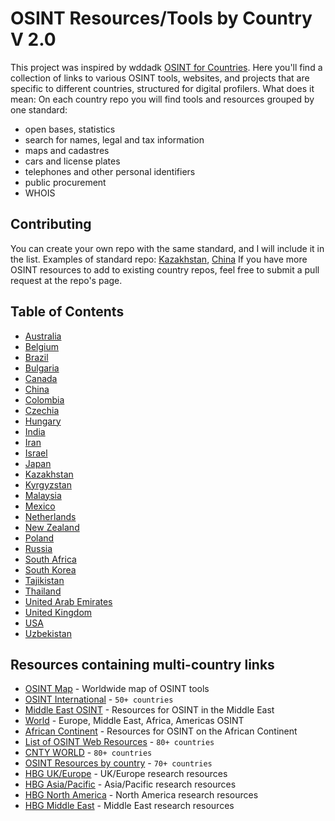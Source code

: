 # OSINT Resources/Tools by Country V 2.0
This project was inspired by wddadk [OSINT for Countries](https://github.com/wddadk/OSINT-for-countries). Here you'll find a collection of links to various OSINT tools, websites, and projects that are specific to different countries, structured for digital profilers. What does it mean: 
On each country repo you will find tools and resources grouped by one standard: 
- open bases, statistics
- search for names, legal and tax information
- maps and cadastres
- cars and license plates
- telephones and other personal identifiers
- public procurement
- WHOIS

## Contributing
You can create your own repo with the same standard, and I will include it in the list. Examples of standard repo: [Kazakhstan](https://github.com/paulpogoda/OSINT-Tools-Kazakhstan), [China]() If you have more OSINT resources to add to existing country repos, feel free to submit a pull request at the repo's page. 

## Table of Contents

- [Australia]()
- [Belgium]()
- [Brazil]()
- [Bulgaria]()
- [Canada](#canada)
- [China](#china)
- [Colombia](#colombia)
- [Czechia](#czechia)
- [Hungary](#hungary)
- [India](#india)
- [Iran](#iran)
- [Israel](#israel)
- [Japan](#japan)
- [Kazakhstan](https://github.com/paulpogoda/OSINT-Tools-Kazakhstan)
- [Kyrgyzstan](https://github.com/paulpogoda/OSINT-Tools-Kyrgyzstan)
- [Malaysia]()
- [Mexico]()
- [Netherlands]()
- [New Zealand]()
- [Poland]()
- [Russia]()
- [South Africa]()
- [South Korea]()
- [Tajikistan](https://github.com/paulpogoda/OSINT-Tools-Tajikistan)
- [Thailand]()
- [United Arab Emirates](https://github.com/paulpogoda/OSINT-Tools-Emirates)
- [United Kingdom]()
- [USA]()
- [Uzbekistan](https://github.com/paulpogoda/OSINT-Tools-Uzbekistan)

## Resources containing multi-country links
- [OSINT Map](https://cybdetective.com/osintmap/) - Worldwide map of OSINT tools
- [OSINT International](https://start.me/p/7kDabv/osint-international) -  `50+ countries`
- [Middle East OSINT](https://start.me/p/jj8Y9a/middle-east-osint) - Resources for OSINT in the Middle East
- [World](https://start.me/p/lLaoXv/07-world) - Europe, Middle East, Africa, Americas OSINT
- [African Continent](https://start.me/p/m6OJgv/the-bbc-africa-eye-forensics-dashboard) - Resources for OSINT on the African Continent
- [List of OSINT Web Resources](https://github.com/OhShINT/ohshint.gitbook.io/blob/main/Lists_of_OSINT_Web_Resources/1-Complete-List-of-OSINT-Web-Resources.md#country-specific-search-engines-and-directories) -  `80+ countries`
- [CNTY WORLD](https://start.me/p/kxNv55/cnty-world) - `80+ countries`
- [OSINT Resources by country](https://start.me/p/kvAQBk/osint-resources-by-country) - `70+ countries`
- [HBG UK/Europe](https://start.me/p/VRMpYm/hbg-ukeurope-research-resources) - UK/Europe research resources
- [HBG Asia/Pacific](https://start.me/p/3KMwaw/hbg-asia-pacific-prospect-research-resources) - Asia/Pacific research resources
- [HBG North America](https://start.me/p/ZQdorV/hbg-north-america-prospect-research-links) - North America research resources
- [HBG Middle East](https://start.me/p/ZYaxaJ/hbg-middle-east-prospect-research-links) - Middle East research resources
